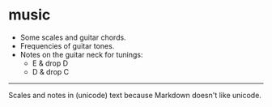 # music

* Some scales and guitar chords.
* Frequencies of guitar tones.
* Notes on the guitar neck for tunings:
  * E & drop D
  * D & drop C

---
Scales and notes in (unicode) text because Markdown doesn't like unicode.
